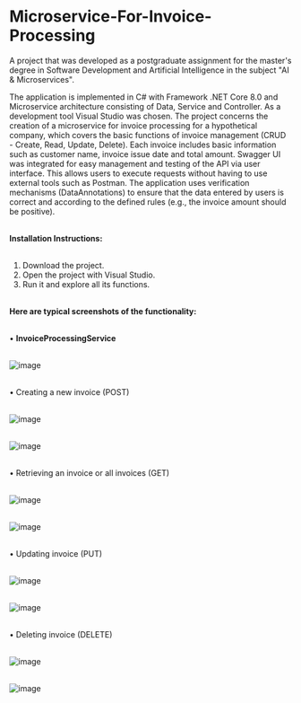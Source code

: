 # Microservice-For-Invoice-Processing

A project that was developed as a postgraduate assignment for the master's degree in Software Development and Artificial Intelligence in the subject "AI & Microservices".

The application is implemented in C# with Framework .NET Core 8.0 and Microservice architecture consisting of Data, Service and Controller. As a development tool Visual Studio was chosen. The project concerns the creation of a microservice for invoice processing for a hypothetical company, which covers the basic functions of invoice management (CRUD - Create, Read, Update, Delete). Each invoice includes basic information such as customer name, invoice issue date and total amount. Swagger UI was integrated for easy management and testing of the API via user interface. This allows users to execute requests without having to use external tools such as Postman. The application uses verification mechanisms (DataAnnotations) to ensure that the data entered by users is correct and according to the defined rules (e.g., the invoice amount should be positive). </br> </br>

<b>Ιnstallation Ιnstructions:</b> </br> </br>

1. Download the project.
2. Open the project with Visual Studio.
3. Run it and explore all its functions. </br> </br>

<b>Here are typical screenshots of the functionality: </b> </br> </br>

• <b>InvoiceProcessingService</b> </br> </br>

![image](https://github.com/user-attachments/assets/28a0dd40-b679-4673-9857-126734f09d36) </br> </br>

• Creating a new invoice (POST) </br> </br>

![image](https://github.com/user-attachments/assets/a39f3e71-5279-45bd-b2ba-c9f6a97cd836) </br> </br>

![image](https://github.com/user-attachments/assets/1284e668-1956-4ac3-be95-5a030e27afc0) </br> </br>

• Retrieving an invoice or all invoices (GET) </br> </br>

![image](https://github.com/user-attachments/assets/caf13f41-4444-4cdf-a781-d6bfe4b1473b) </br> </br>

![image](https://github.com/user-attachments/assets/792a0741-d106-4fe2-9b39-fb51a97c8bdf) </br> </br>

• Updating invoice (PUT) </br> </br>

![image](https://github.com/user-attachments/assets/8f9bb947-ea14-4e53-b42e-3822ff1e7450)  </br> </br>

![image](https://github.com/user-attachments/assets/d83fc38c-8e8c-4c3e-a49c-b3618f06f398)  </br> </br>

• Deleting invoice (DELETE) </br> </br>

![image](https://github.com/user-attachments/assets/84b87ffc-6feb-49f5-96a5-02b9503ecbd9) </br> </br>

![image](https://github.com/user-attachments/assets/f9dbaf47-6c0a-405d-80cf-409e0a208629)

















